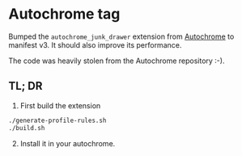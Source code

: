 # Autochrome tag

Bumped the `autochrome_junk_drawer` extension from
[Autochrome](https://github.com/nccgroup/autochrome) to manifest v3. It should
also improve its performance.

The code was heavily stolen from the Autochrome repository :-).

## TL; DR
1. First build the extension
  ```bash
  ./generate-profile-rules.sh
  ./build.sh
  ```
2. Install it in your autochrome.
